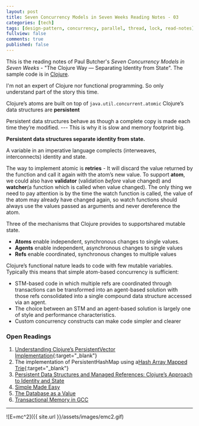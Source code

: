 ```yaml
---
layout: post
title: Seven Concurrency Models in Seven Weeks Reading Notes - 03
categories: [tech]
tags: [design-pattern, concurrency, parallel, thread, lock, read-notes]
fullview: false
comments: true
published: false
---
```


This is the reading notes of Paul Butcher's *Seven Concurrency Models in Seven Weeks* - "The Clojure Way — Separating Identity from State". The sample code is in [Clojure](http://clojure.org).

I'm not an expert of Clojure nor functional programming. So only understand part of the story this time.

Clojure’s atoms are built on top of `java.util.concurrent.atomic`
Clojure’s data structures are **persistent**

Persistent data structures behave as though a complete copy is made each time they’re modified. --- This is why it is slow and memory footprint big.

**Persistent data structures separate identity from state.**

A variable in an imperative language complects (interweaves, interconnects) identity and state.

The way to implement atomic is **retries** - It will discard the value returned by the function and call it again with the atom’s new value. 
To support **atom**, we could also have **validator** (validation *before* value changed) and **watcher**(a function which is called when value changed). The only thing we need to pay attention is by the time the watch function is called, the value of the atom may already have changed again, so watch functions should always use the values passed as arguments and never dereference the atom.

Three of the mechanisms that Clojure provides to supportshared mutable state. 
  - **Atoms** enable independent, synchronous changes to single values.
  - **Agents** enable independent, asynchronous changes to single values
  - **Refs** enable coordinated, synchronous changes to multiple values

Clojure’s functional nature leads to code with few mutable variables. Typically this means that simple atom-based concurrency is sufficient:
  * STM-based code in which multiple refs are coordinated through transactions can be transformed into an agent-based solution with those refs consolidated into a single compound data structure accessed via an agent.
  * The choice between an STM and an agent-based solution is largely one of style and performance characteristics. 
  * Custom concurrency constructs can make code simpler and clearer

### Open Readings
1. [Understanding Clojure’s PersistentVector Implementation](http://blog.higher-order.net/2009/02/01/understanding-clojures-persistentvector-implementation){:target="_blank"}
2. The implementation of PersistentHashMap using a[Hash Array Mapped Trie](https://en.wikipedia.org/wiki/Hash_array_mapped_trie){:target="_blank"}
3. [Persistent Data Structures and Managed References: Clojure’s Approach to Identity and State](https://www.infoq.com/presentations/Value-Identity-State-Rich-Hickey)
4. [Simple Made Easy](https://www.infoq.com/presentations/Simple-Made-Easy)
5. [The Database as a Value](https://www.infoq.com/presentations/Datomic-Database-Value)
6. [Transactional Memory in GCC](http://gcc.gnu.org/wiki/TransactionalMemory)

---
![E=mc^2]({{ site.url }}/assets/images/emc2.gif)